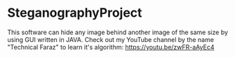# SteganographyProject
This software can hide any image behind another image of the same size by using GUI written in JAVA. Check out my YouTube channel by the name "Technical Faraz" to learn it's algorithm: https://youtu.be/zwFR-aAyEc4
